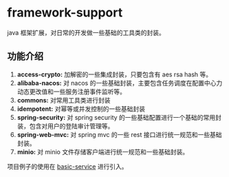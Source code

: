 # framework-support

java 框架扩展，对日常的开发做一些基础的工具类的封装。

## 功能介绍

1. **access-crypto:** 加解密的一些集成封装，只要包含有 aes rsa hash 等。
2. **alibaba-nacos:** 对 nacos 的一些基础封装，主要包含任务调度在配置中心力动态更改值和一些服务注册事件监听等。
3. **commons:** 对常用工具类进行封装
4. **idempotent:** 对幂等或并发控制的一些基础封装
5. **spring-security:** 对 spring security 的一些基础配置进行一个基础的常用封装，包含对用户的登陆审计管理等。
6. **spring-web-mvc:** 对 spring mvc 的一些 rest 接口进行统一规范和一些基础封装。
7. **minio:** 对 minio 文件存储客户端进行统一规范和一些基础封装。

项目例子的使用在 [basic-service](https://github.com/dactiv/basic-service) 进行引入。